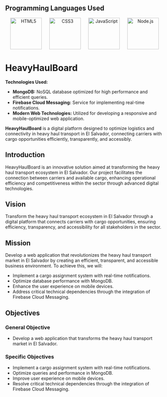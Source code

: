 ## Programming Languages Used

<p align="center">
  <img src="https://upload.wikimedia.org/wikipedia/commons/6/61/HTML5_logo_and_wordmark.svg" alt="HTML5" width="100" style="margin-right: 20px;">
  <img src="https://upload.wikimedia.org/wikipedia/commons/d/d5/CSS3_logo_and_wordmark.svg" alt="CSS3" width="100" style="margin-right: 20px;">
  <img src="https://upload.wikimedia.org/wikipedia/commons/6/6a/JavaScript-logo.png" alt="JavaScript" width="100" style="margin-right: 20px;">
  <img src="https://upload.wikimedia.org/wikipedia/commons/d/d9/Node.js_logo.svg" alt="Node.js" width="100">
</p>

# HeavyHaulBoard

**Technologies Used:**
- **MongoDB:** NoSQL database optimized for high performance and efficient queries.
- **Firebase Cloud Messaging:** Service for implementing real-time notifications.
- **Modern Web Technologies:** Utilized for developing a responsive and mobile-optimized web application.

**HeavyHaulBoard** is a digital platform designed to optimize logistics and connectivity in heavy haul transport in El Salvador, connecting carriers with cargo opportunities efficiently, transparently, and accessibly.

## Introduction

HeavyHaulBoard is an innovative solution aimed at transforming the heavy haul transport ecosystem in El Salvador. Our project facilitates the connection between carriers and available cargo, enhancing operational efficiency and competitiveness within the sector through advanced digital technologies.

## Vision

Transform the heavy haul transport ecosystem in El Salvador through a digital platform that connects carriers with cargo opportunities, ensuring efficiency, transparency, and accessibility for all stakeholders in the sector.

## Mission

Develop a web application that revolutionizes the heavy haul transport market in El Salvador by creating an efficient, transparent, and accessible business environment. To achieve this, we will:

- Implement a cargo assignment system with real-time notifications.
- Optimize database performance with MongoDB.
- Enhance the user experience on mobile devices.
- Address critical technical dependencies through the integration of Firebase Cloud Messaging.

## Objectives

### General Objective
- Develop a web application that transforms the heavy haul transport market in El Salvador.

### Specific Objectives
- Implement a cargo assignment system with real-time notifications.
- Optimize queries and performance in MongoDB.
- Improve user experience on mobile devices.
- Resolve critical technical dependencies through the integration of Firebase Cloud Messaging.
